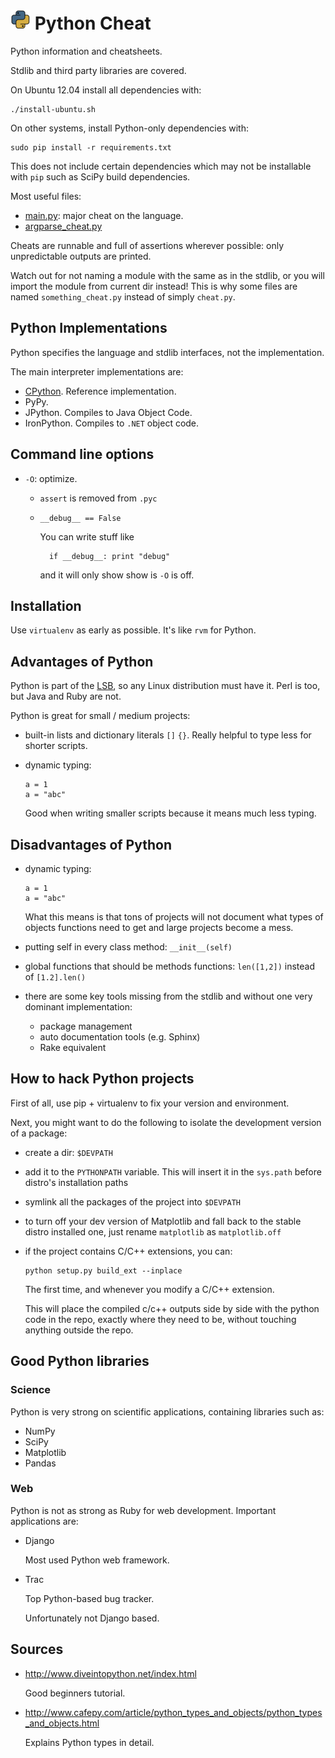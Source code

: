 # ![logo](logo.png) Python Cheat

Python information and cheatsheets.

Stdlib and third party libraries are covered.

On Ubuntu 12.04 install all dependencies with:

	./install-ubuntu.sh

On other systems, install Python-only dependencies with:

	sudo pip install -r requirements.txt

This does not include certain dependencies which may not be installable with `pip` such as SciPy build dependencies.

Most useful files:

- [main.py](main.py): major cheat on the language.
- [argparse_cheat.py](argparse_cheat.py)

Cheats are runnable and full of assertions wherever possible: only unpredictable outputs are printed.

Watch out for not naming a module with the same as in the stdlib, or you will import the module from current dir instead! This is why some files are named `something_cheat.py` instead of simply `cheat.py`.

## Python Implementations

Python specifies the language and stdlib interfaces, not the implementation.

The main interpreter implementations are:

- [CPython](http://www.python.org/getit/source/). Reference implementation.
- PyPy.
- JPython. Compiles to Java Object Code.
- IronPython. Compiles to `.NET` object code.

## Command line options

-   `-O`: optimize.

    - `assert` is removed from `.pyc`

    - `__debug__ == False`

        You can write stuff like

            if __debug__: print "debug"

        and it will only show show is `-O` is off.

## Installation

Use `virtualenv` as early as possible. It's like `rvm` for Python.

## Advantages of Python

Python is part of the [LSB](http://refspecs.linux-foundation.org/LSB_4.1.0/LSB-Languages/LSB-Languages/python.html), so any Linux distribution must have it. Perl is too, but Java and Ruby are not.

Python is great for small / medium projects:

-   built-in lists and dictionary literals `[]` `{}`. Really helpful to type less for shorter scripts.

-   dynamic typing:

        a = 1
        a = "abc"

    Good when writing smaller scripts because it means much less typing.

## Disadvantages of Python

-   dynamic typing:

        a = 1
        a = "abc"

    What this means is that tons of projects will not document what types of objects functions need to get and large projects become a mess.

-   putting self in every class method: `__init__(self)`

-   global functions that should be methods functions: `len([1,2])` instead of `[1.2].len()`

-   there are some key tools missing from the stdlib and without one very dominant implementation:

    - package management
    - auto documentation tools (e.g. Sphinx)
    - Rake equivalent

## How to hack Python projects

First of all, use pip + virtualenv to fix your version and environment.

Next, you might want to do the following to isolate the development version of a package:

-   create a dir: `$DEVPATH`

-   add it to the `PYTHONPATH` variable. This will insert it in the `sys.path` before distro's installation paths

-   symlink all the packages of the project into `$DEVPATH`

-   to turn off your dev version of Matplotlib and fall back to the stable distro installed one, just rename `matplotlib` as `matplotlib.off`

-   if the project contains C/C++ extensions, you can:

        python setup.py build_ext --inplace

    The first time, and whenever you modify a C/C++ extension.

    This will place the compiled c/c++ outputs side by side with the python code in the repo, exactly where they need to be, without touching anything outside the repo.

## Good Python libraries

### Science

Python is very strong on scientific applications, containing libraries such as:

- NumPy
- SciPy
- Matplotlib
- Pandas

### Web

Python is not as strong as Ruby for web development. Important applications are:

-   Django

    Most used Python web framework.

-   Trac

    Top Python-based bug tracker.

    Unfortunately not Django based.

## Sources

-   <http://www.diveintopython.net/index.html>

    Good beginners tutorial.

-   <http://www.cafepy.com/article/python_types_and_objects/python_types_and_objects.html>

    Explains Python types in detail.
